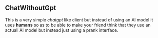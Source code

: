 ## ChatWithoutGpt

This is a very simple *chatgpt* like client but instead of using an AI model it uses **humans** so as to be able to make your friend think that they use an actuall AI model but instead just using a prank interface.